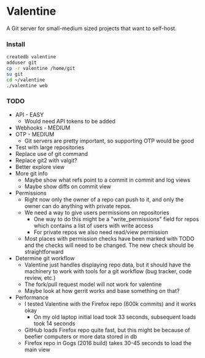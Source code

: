 # Valentine

A Git server for small-medium sized projects that want to self-host.

### Install
```bash
createdb valentine
adduser git
cp -r valentine /home/git
su git
cd ~/valentine
./valentine web
```

### TODO
  - API - EASY
    - Would need API tokens to be added
  - Webhooks - MEDIUM
  - OTP - MEDIUM
    - Git servers are pretty important, so supporting OTP would be good
  - Test with large repositories
  - Replace use of git command
  - Replace git2 with valgit?
  - Better explore view
  - More git info
    - Maybe show what refs point to a commit in commit and log views
    - Maybe show diffs on commit view
  - Permissions
    - Right now only the owner of a repo can push to it, and only the owner can
    do anything with private repos.
    - We need a way to give users permissions on repositories
      - One way to do this might be a "write_permissions" field for repos which
      contains a list of users with write access
      - For private repos we also need read/view permission
    - Most places with permission checks have been marked with TODO and the checks
    will need to be changed. The new check should be straightforward
  - Determine git workflow
    - Valentine just handles displaying repo data, but it should have the machinery
    to work with tools for a git workflow (bug tracker, code review, etc.)
    - The fork/pull request model will not work for valentine
    - Maybe look at how gerrit works and base something on that?
  - Performance
    - I tested Valentine with the Firefox repo (600k commits) and it works okay
      - On my old laptop initial load took 33 seconds, subsequent loads took 14 seconds
    - GitHub loads Firefox repo quite fast, but this might be because of beefier
    computers or more data stored in db
    - Firefox repo in Gogs (2016 build) takes 30-45 seconds to load the main view
